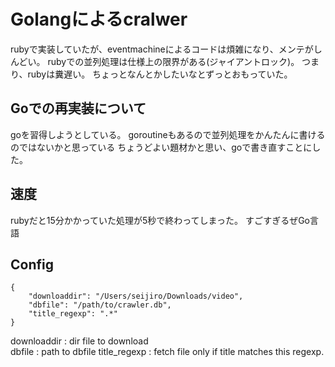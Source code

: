 # Golangによるcralwer

rubyで実装していたが、eventmachineによるコードは煩雑になり、メンテがしんどい。
rubyでの並列処理は仕様上の限界がある(ジャイアントロック)。
つまり、rubyは糞遅い。
ちょっとなんとかしたいなとずっとおもっていた。

## Goでの再実装について
goを習得しようとしている。
goroutineもあるので並列処理をかんたんに書けるのではないかと思っている
ちょうどよい題材かと思い、goで書き直すことにした。

## 速度
rubyだと15分かかっていた処理が5秒で終わってしまった。
すごすぎるぜGo言語

## Config

    {
        "downloaddir": "/Users/seijiro/Downloads/video",
        "dbfile": "/path/to/crawler.db",
        "title_regexp": ".*"
    }

downloaddir : dir file to download  
dbfile : path to dbfile
title_regexp : fetch file only if title matches this regexp. 
